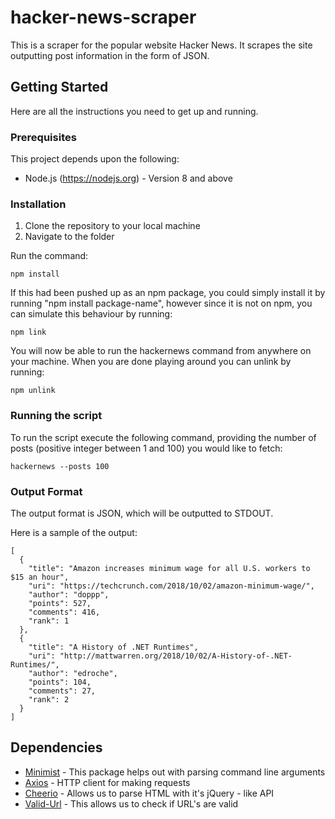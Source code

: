 # hacker-news-scraper

This is a scraper for the popular website Hacker News. It scrapes the site
outputting post information in the form of JSON.

## Getting Started
Here are all the instructions you need to get up and running.

### Prerequisites
This project depends upon the following:
  - Node.js (https://nodejs.org) - Version 8 and above

### Installation
1. Clone the repository to your local machine
2. Navigate to the folder

Run the command:

```
npm install
```

If this had been pushed up as an npm package, you could simply install it by running "npm install package-name", however 
since it is not on npm, you can simulate this behaviour by running:

```
npm link
``` 

You will now be able to run the hackernews command from anywhere on your machine. When you are done playing around
you can unlink by running:

```
npm unlink
``` 

### Running the script

To run the script execute the following command, providing the number of posts (positive integer between 1 and 100) 
you would like to fetch:

```
hackernews --posts 100
```
### Output Format

The output format is JSON, which will be outputted to STDOUT.

Here is a sample of the output:

```
[
  {
    "title": "Amazon increases minimum wage for all U.S. workers to $15 an hour",
    "uri": "https://techcrunch.com/2018/10/02/amazon-minimum-wage/",
    "author": "doppp",
    "points": 527,
    "comments": 416,
    "rank": 1
  },
  {
    "title": "A History of .NET Runtimes",
    "uri": "http://mattwarren.org/2018/10/02/A-History-of-.NET-Runtimes/",
    "author": "edroche",
    "points": 104,
    "comments": 27,
    "rank": 2
  }
]
```

## Dependencies

* [Minimist](https://github.com/substack/minimist) - This package helps out with parsing command line arguments
* [Axios](https://github.com/axios/axios) - HTTP client for making requests
* [Cheerio](https://github.com/cheeriojs/cheerio) - Allows us to parse HTML with it's jQuery - like API
* [Valid-Url](https://github.com/ogt/valid-url) - This allows us to check if URL's are valid
